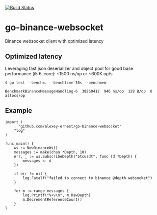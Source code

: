 [![Build Status](https://travis-ci.com/alexey-ernest/go-binance-websocket.svg?branch=master)](https://travis-ci.com/alexey-ernest/go-binance-websocket)

# go-binance-websocket
Binance websocket client with optimized latency

## Optimized latency
Leveraging fast json deserializer and object pool for good base performance (i5 6-core): ~1500 ns/op or ~600K op/s
```
$ go test --bench=. --benchtime 30s --benchmem

BenchmarkBinanceMessageHandling-6  38260412  946 ns/op  128 B/op  8 allocs/op
```

## Example

```
import (
	. "github.com/alexey-ernest/go-binance-websocket"
	"log"
)

func main() {
	ws := NewBinanceWs()
	messages := make(chan *Depth, 10)
	err, _ := ws.SubscribeDepth("btcusdt", func (d *Depth) {
		messages <- d
	})

	if err != nil {
		log.Fatalf("failed to connect to binance @depth websocket")
	}

	for m := range messages {
		log.Printf("%+v\n", m.RawDepth)
		m.DecrementReferenceCount()
	}
}
```